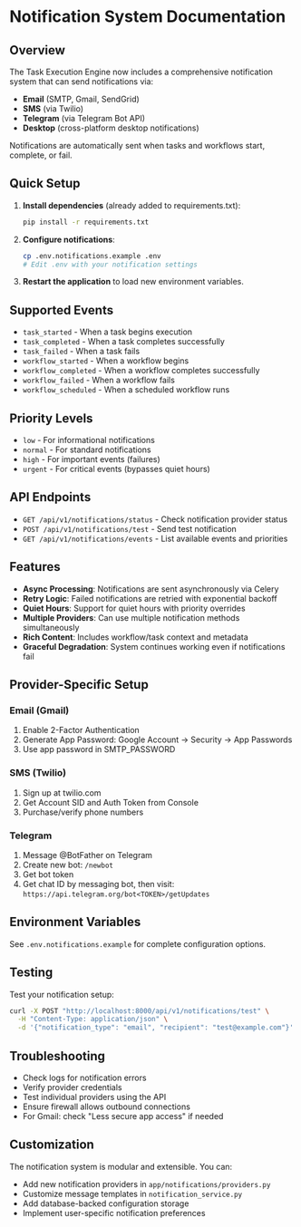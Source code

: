 # Notification System Documentation

## Overview

The Task Execution Engine now includes a comprehensive notification system that can send notifications via:
- **Email** (SMTP, Gmail, SendGrid)
- **SMS** (via Twilio)
- **Telegram** (via Telegram Bot API)
- **Desktop** (cross-platform desktop notifications)

Notifications are automatically sent when tasks and workflows start, complete, or fail.

## Quick Setup

1. **Install dependencies** (already added to requirements.txt):
   ```bash
   pip install -r requirements.txt
   ```

2. **Configure notifications**:
   ```bash
   cp .env.notifications.example .env
   # Edit .env with your notification settings
   ```

3. **Restart the application** to load new environment variables.

## Supported Events

- `task_started` - When a task begins execution
- `task_completed` - When a task completes successfully  
- `task_failed` - When a task fails
- `workflow_started` - When a workflow begins
- `workflow_completed` - When a workflow completes successfully
- `workflow_failed` - When a workflow fails
- `workflow_scheduled` - When a scheduled workflow runs

## Priority Levels

- `low` - For informational notifications
- `normal` - For standard notifications
- `high` - For important events (failures)
- `urgent` - For critical events (bypasses quiet hours)

## API Endpoints

- `GET /api/v1/notifications/status` - Check notification provider status
- `POST /api/v1/notifications/test` - Send test notification
- `GET /api/v1/notifications/events` - List available events and priorities

## Features

- **Async Processing**: Notifications are sent asynchronously via Celery
- **Retry Logic**: Failed notifications are retried with exponential backoff
- **Quiet Hours**: Support for quiet hours with priority overrides
- **Multiple Providers**: Can use multiple notification methods simultaneously
- **Rich Content**: Includes workflow/task context and metadata
- **Graceful Degradation**: System continues working even if notifications fail

## Provider-Specific Setup

### Email (Gmail)
1. Enable 2-Factor Authentication
2. Generate App Password: Google Account → Security → App Passwords
3. Use app password in SMTP_PASSWORD

### SMS (Twilio)
1. Sign up at twilio.com
2. Get Account SID and Auth Token from Console
3. Purchase/verify phone numbers

### Telegram
1. Message @BotFather on Telegram
2. Create new bot: `/newbot`
3. Get bot token
4. Get chat ID by messaging bot, then visit:
   `https://api.telegram.org/bot<TOKEN>/getUpdates`

## Environment Variables

See `.env.notifications.example` for complete configuration options.

## Testing

Test your notification setup:
```bash
curl -X POST "http://localhost:8000/api/v1/notifications/test" \
  -H "Content-Type: application/json" \
  -d '{"notification_type": "email", "recipient": "test@example.com"}'
```

## Troubleshooting

- Check logs for notification errors
- Verify provider credentials
- Test individual providers using the API
- Ensure firewall allows outbound connections
- For Gmail: check "Less secure app access" if needed

## Customization

The notification system is modular and extensible. You can:
- Add new notification providers in `app/notifications/providers.py`
- Customize message templates in `notification_service.py`
- Add database-backed configuration storage
- Implement user-specific notification preferences